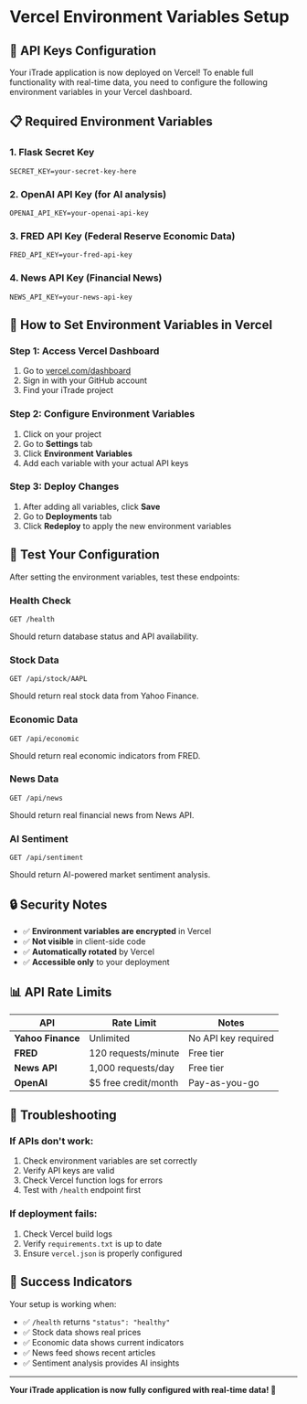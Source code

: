 # Vercel Environment Variables Setup

## 🔑 **API Keys Configuration**

Your iTrade application is now deployed on Vercel! To enable full functionality with real-time data, you need to configure the following environment variables in your Vercel dashboard.

## 📋 **Required Environment Variables**

### **1. Flask Secret Key**
```
SECRET_KEY=your-secret-key-here
```

### **2. OpenAI API Key (for AI analysis)**
```
OPENAI_API_KEY=your-openai-api-key
```

### **3. FRED API Key (Federal Reserve Economic Data)**
```
FRED_API_KEY=your-fred-api-key
```

### **4. News API Key (Financial News)**
```
NEWS_API_KEY=your-news-api-key
```

## 🚀 **How to Set Environment Variables in Vercel**

### **Step 1: Access Vercel Dashboard**
1. Go to [vercel.com/dashboard](https://vercel.com/dashboard)
2. Sign in with your GitHub account
3. Find your iTrade project

### **Step 2: Configure Environment Variables**
1. Click on your project
2. Go to **Settings** tab
3. Click **Environment Variables**
4. Add each variable with your actual API keys

### **Step 3: Deploy Changes**
1. After adding all variables, click **Save**
2. Go to **Deployments** tab
3. Click **Redeploy** to apply the new environment variables

## 🧪 **Test Your Configuration**

After setting the environment variables, test these endpoints:

### **Health Check**
```
GET /health
```
Should return database status and API availability.

### **Stock Data**
```
GET /api/stock/AAPL
```
Should return real stock data from Yahoo Finance.

### **Economic Data**
```
GET /api/economic
```
Should return real economic indicators from FRED.

### **News Data**
```
GET /api/news
```
Should return real financial news from News API.

### **AI Sentiment**
```
GET /api/sentiment
```
Should return AI-powered market sentiment analysis.

## 🔒 **Security Notes**

- ✅ **Environment variables are encrypted** in Vercel
- ✅ **Not visible** in client-side code
- ✅ **Automatically rotated** by Vercel
- ✅ **Accessible only** to your deployment

## 📊 **API Rate Limits**

| API | Rate Limit | Notes |
|-----|------------|-------|
| **Yahoo Finance** | Unlimited | No API key required |
| **FRED** | 120 requests/minute | Free tier |
| **News API** | 1,000 requests/day | Free tier |
| **OpenAI** | $5 free credit/month | Pay-as-you-go |

## 🚨 **Troubleshooting**

### **If APIs don't work:**
1. Check environment variables are set correctly
2. Verify API keys are valid
3. Check Vercel function logs for errors
4. Test with `/health` endpoint first

### **If deployment fails:**
1. Check Vercel build logs
2. Verify `requirements.txt` is up to date
3. Ensure `vercel.json` is properly configured

## 🎉 **Success Indicators**

Your setup is working when:
- ✅ `/health` returns `"status": "healthy"`
- ✅ Stock data shows real prices
- ✅ Economic data shows current indicators
- ✅ News feed shows recent articles
- ✅ Sentiment analysis provides AI insights

---

**Your iTrade application is now fully configured with real-time data! 🚀** 